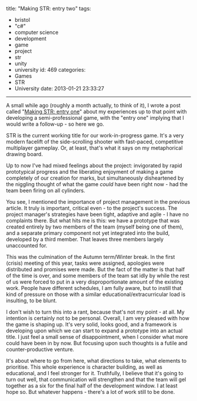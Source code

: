 title: "Making STR: entry two"
tags:
  - bristol
  - "c#"
  - computer science
  - development
  - game
  - project
  - str
  - unity
  - university
id: 469
categories:
  - Games
  - STR
  - University
date: 2013-01-21 23:33:27
---

A small while ago (roughly a month actually, to think of it), I wrote a post called "[Making STR: entry one](http://jh47.com/2012/12/making-str-entry-one/ "Making STR: entry one")" about my experiences up to that point with developing a semi-professional game, with the "entry one" implying that I would write a follow-up - so here we go.

STR is the current working title for our work-in-progress game. It's a very modern facelift of the side-scrolling shooter with fast-paced, competitive multiplayer gameplay. Or, at least, that's what it says on my metaphorical drawing board.

Up to now I've had mixed feelings about the project: invigorated by rapid prototypical progress and the liberating enjoyment of making a game completely of our creation for marks, but simultaneously disheartened by the niggling thought of what the game _could_ have been right now - had the team been firing on all cylinders.

You see, I mentioned the importance of project management in the previous article. It truly is important, critical even - to the project's success. The project manager's strategies have been tight, adaptive and agile - I have no complaints there. But what hits me is this: we have a prototype that was created entirely by two members of the team (myself being one of them), and a separate primary component not yet integrated into the build, developed by a third member. That leaves three members largely unaccounted for.

This was the culmination of the Autumn term/Winter break. In the first (crisis) meeting of this year, tasks were assigned, apologies were distributed and promises were made. But the fact of the matter is that half of the time is over, and some members of the team sat idly by while the rest of us were forced to put in a very disproportionate amount of the existing work. People have different schedules, I am fully aware, but to instill that kind of pressure on those with a similar educational/extracurricular load is insulting, to be blunt.

I don't wish to turn this into a rant, because that's not my point - at all. My intention is certainly not to be personal. Overall, I am very pleased with how the game is shaping up. It's very solid, looks good, and a framework is developing upon which we can start to expand a prototype into an actual title. I just feel a small sense of disappointment, when I consider what more could have been in by now. But focusing upon such thoughts is a futile and counter-productive venture.

It's about where to go from here, what directions to take, what elements to prioritise. This whole experience is character building, as well as educational, and I feel stronger for it. Truthfully, I believe that it's going to turn out well, that communication will strengthen and that the team will gel together as a six for the final half of the development window. I at least hope so. But whatever happens - there's a lot of work still to be done.